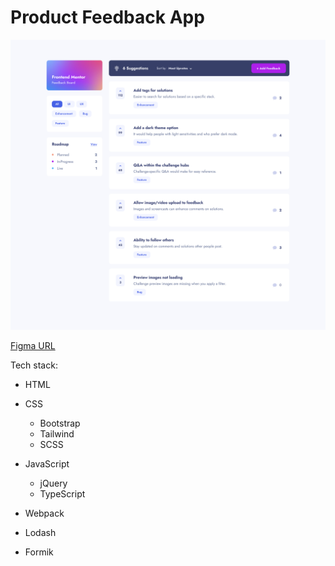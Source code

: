 # Product Feedback App

![](./desktopSuggestions.png)

[Figma URL](https://www.figma.com/file/UoMghSLVFRemFZlH4mt1HM/product-feedback-app?type=design&node-id=0%3A1&mode=design&t=BQ2U5bs58Rp7qx3N-1)

Tech stack:

- HTML

- CSS
  - Bootstrap
  - Tailwind
  - SCSS

- JavaScript
  - jQuery
  - TypeScript

- Webpack

- Lodash

- Formik
